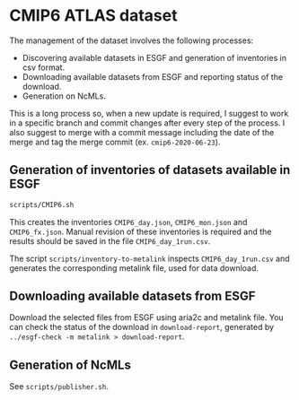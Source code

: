 # CMIP6 ATLAS dataset

The management of the dataset involves the following processes:

- Discovering available datasets in ESGF and generation of inventories in csv format.
- Downloading available datasets from ESGF and reporting status of the download.
- Generation on NcMLs.

This is a long process so, when a new update is required, I suggest to work in a specific branch and commit changes after every step of the process. I also suggest to merge with a commit message including the date of the merge and tag the merge commit (ex. `cmip6-2020-06-23`).

## Generation of inventories of datasets available in ESGF

```bash
scripts/CMIP6.sh
```

This creates the inventories `CMIP6_day.json`, `CMIP6_mon.json` and `CMIP6_fx.json`.
Manual revision of these inventories is required and the results should be saved in the file `CMIP6_day_1run.csv`.

The script `scripts/inventory-to-metalink` inspects `CMIP6_day_1run.csv` and generates the corresponding metalink file, used for data download.

## Downloading available datasets from ESGF

Download the selected files from ESGF using aria2c and metalink file. You can check the status of the download in `download-report`, generated by `../esgf-check -m metalink > download-report`.

## Generation of NcMLs

See `scripts/publisher.sh`.
